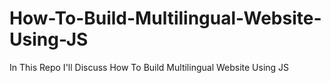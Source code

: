 # How-To-Build-Multilingual-Website-Using-JS
In This Repo I'll Discuss How To Build Multilingual Website Using JS
